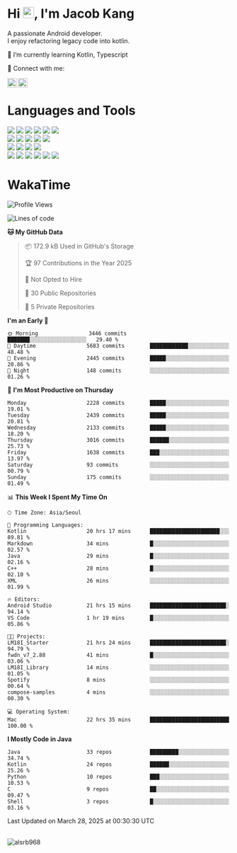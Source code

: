 # Hi <img src="https://media.giphy.com/media/hvRJCLFzcasrR4ia7z/giphy.gif" width="25px">, I'm Jacob Kang
A passionate Android developer.
</br>
I enjoy refactoring legacy code into kotlin.

🌱 I’m currently learning Kotlin, Typescript

🤝 Connect with me:

<a href="https://www.linkedin.com/in/minkyu-kang-b7477b1b2/"><img align="left" src="https://raw.githubusercontent.com/yushi1007/yushi1007/main/images/linkedin.svg" alt="Minkyu Kang | LinkedIn" width="21px"/></a>
<a href="https://www.instagram.com/_jacob_kang/"><img align="left" src="https://raw.githubusercontent.com/yushi1007/yushi1007/main/images/instagram.svg" alt="Jacob Kang | Instagram" width="21px"/></a>

</br>

# Languages and Tools

<div align="left">
<img src="https://img.shields.io/badge/java-007396?logo=java&logoColor=white"/>
<img src="https://img.shields.io/badge/kotlin-7F52FF?logo=kotlin&logoColor=white"/>
<img src="https://img.shields.io/badge/python-3776AB?logo=python&logoColor=white"/>
<img src="https://img.shields.io/badge/bash shell-4EAA25?logo=gnubash&logoColor=white"/>
<img src="https://img.shields.io/badge/c-A8B9CC?logo=c&logoColor=white"/>
<img src="https://img.shields.io/badge/c++-00599C?logo=c%2b%2b&logoColor=white"/>
</div>
<div align="left">
<img src="https://img.shields.io/badge/git-F05032?logo=git&logoColor=white"/>
<img src="https://img.shields.io/badge/github-181717?logo=github&logoColor=white"/>
<img src="https://img.shields.io/badge/mysql-4479A1?logo=mysql&logoColor=white"/>
<img src="https://img.shields.io/badge/sqlite-003B57?logo=sqlite&logoColor=white"/>
<img src="https://img.shields.io/badge/amazon AWS-232F3E?logo=amazonaws&logoColor=white"/>
</div>
<div align="left">
<img src="https://img.shields.io/badge/android-3DDC84?logo=android&logoColor=white"/>
<img src="https://img.shields.io/badge/linux-FCC624?logo=linux&logoColor=white"/>
<img src="https://img.shields.io/badge/flask-000000?logo=flask&logoColor=white"/>
<img src="https://img.shields.io/badge/arduino-00979D?logo=arduino&logoColor=white"/>
</div>
<div align="left">
<img src="https://img.shields.io/badge/slack-4A154B?logo=slack&logoColor=white"/>
<img src="https://img.shields.io/badge/notion-000000?logo=notion&logoColor=white"/>
<img src="https://img.shields.io/badge/jira-0052CC?logo=jira&logoColor=white"/>
<img src="https://img.shields.io/badge/postman-FF6C37?logo=postman&logoColor=white"/>
<img src="https://img.shields.io/badge/intellij-000000?logo=intellijidea&logoColor=white"/>
<img src="https://img.shields.io/badge/pycharm-000000?logo=pycharm&logoColor=white"/>
</div>

# WakaTime

<!--START_SECTION:waka-->
![Profile Views](http://img.shields.io/badge/Profile%20Views-0-blue)

![Lines of code](https://img.shields.io/badge/From%20Hello%20World%20I%27ve%20Written-5.2%20million%20lines%20of%20code-blue)

**🐱 My GitHub Data** 

> 📦 172.9 kB Used in GitHub's Storage 
 > 
> 🏆 97 Contributions in the Year 2025
 > 
> 🚫 Not Opted to Hire
 > 
> 📜 30 Public Repositories 
 > 
> 🔑 5 Private Repositories 
 > 
**I'm an Early 🐤** 

```text
🌞 Morning                3446 commits        ███████░░░░░░░░░░░░░░░░░░   29.40 % 
🌆 Daytime                5683 commits        ████████████░░░░░░░░░░░░░   48.48 % 
🌃 Evening                2445 commits        █████░░░░░░░░░░░░░░░░░░░░   20.86 % 
🌙 Night                  148 commits         ░░░░░░░░░░░░░░░░░░░░░░░░░   01.26 % 
```
📅 **I'm Most Productive on Thursday** 

```text
Monday                   2228 commits        █████░░░░░░░░░░░░░░░░░░░░   19.01 % 
Tuesday                  2439 commits        █████░░░░░░░░░░░░░░░░░░░░   20.81 % 
Wednesday                2133 commits        █████░░░░░░░░░░░░░░░░░░░░   18.20 % 
Thursday                 3016 commits        ██████░░░░░░░░░░░░░░░░░░░   25.73 % 
Friday                   1638 commits        ███░░░░░░░░░░░░░░░░░░░░░░   13.97 % 
Saturday                 93 commits          ░░░░░░░░░░░░░░░░░░░░░░░░░   00.79 % 
Sunday                   175 commits         ░░░░░░░░░░░░░░░░░░░░░░░░░   01.49 % 
```


📊 **This Week I Spent My Time On** 

```text
🕑︎ Time Zone: Asia/Seoul

💬 Programming Languages: 
Kotlin                   20 hrs 17 mins      ██████████████████████░░░   89.81 % 
Markdown                 34 mins             █░░░░░░░░░░░░░░░░░░░░░░░░   02.57 % 
Java                     29 mins             █░░░░░░░░░░░░░░░░░░░░░░░░   02.16 % 
C++                      28 mins             █░░░░░░░░░░░░░░░░░░░░░░░░   02.10 % 
XML                      26 mins             ░░░░░░░░░░░░░░░░░░░░░░░░░   01.99 % 

🔥 Editors: 
Android Studio           21 hrs 15 mins      ████████████████████████░   94.14 % 
VS Code                  1 hr 19 mins        █░░░░░░░░░░░░░░░░░░░░░░░░   05.86 % 

🐱‍💻 Projects: 
LM18I_Starter            21 hrs 24 mins      ████████████████████████░   94.79 % 
fwdn_v7_2.88             41 mins             █░░░░░░░░░░░░░░░░░░░░░░░░   03.06 % 
LM18I_Library            14 mins             ░░░░░░░░░░░░░░░░░░░░░░░░░   01.05 % 
Spotify                  8 mins              ░░░░░░░░░░░░░░░░░░░░░░░░░   00.64 % 
compose-samples          4 mins              ░░░░░░░░░░░░░░░░░░░░░░░░░   00.30 % 

💻 Operating System: 
Mac                      22 hrs 35 mins      █████████████████████████   100.00 % 
```

**I Mostly Code in Java** 

```text
Java                     33 repos            █████████░░░░░░░░░░░░░░░░   34.74 % 
Kotlin                   24 repos            ██████░░░░░░░░░░░░░░░░░░░   25.26 % 
Python                   10 repos            ███░░░░░░░░░░░░░░░░░░░░░░   10.53 % 
C                        9 repos             ██░░░░░░░░░░░░░░░░░░░░░░░   09.47 % 
Shell                    3 repos             █░░░░░░░░░░░░░░░░░░░░░░░░   03.16 % 
```




 Last Updated on March 28, 2025 at 00:30:30 UTC
<!--END_SECTION:waka-->

</br>

<div align="left">
<img align="left" src="https://github-readme-stats.vercel.app/api/top-langs?username=alsrb968&show_icons=true&locale=en&layout=compact&theme=dark" alt="alsrb968" />
</div>
